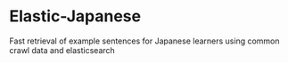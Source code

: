 # Elastic-Japanese
Fast retrieval of example sentences for Japanese learners using common crawl data and elasticsearch
